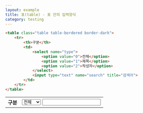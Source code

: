 ```yaml
---
layout: example
title: 표(table) - 표 안의 입력양식
category: testing
---
```


```html
<table class="table table-bordered border-dark">
	<tr>
		<th>구분</th>
		<td>
			<select name="type">
				<option value="0">전체</option>
				<option value="1">제목</option>
				<option value="2">작성자</option>
			</select>
			<input type="text" name="search" title="검색어">
		</td>
	</tr>
</table>
```

<table class="table table-bordered border-dark">
	<tr>
		<th>구분</th>
		<td>
			<select name="type">
				<option value="0">전체</option>
				<option value="1">제목</option>
				<option value="2">작성자</option>
			</select>
			<input type="text" name="search" title="검색어">
		</td>
	</tr>
</table>
